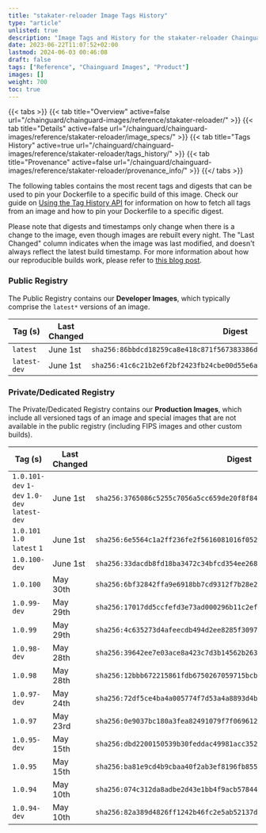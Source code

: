 ```yaml
---
title: "stakater-reloader Image Tags History"
type: "article"
unlisted: true
description: "Image Tags and History for the stakater-reloader Chainguard Image"
date: 2023-06-22T11:07:52+02:00
lastmod: 2024-06-03 00:46:08
draft: false
tags: ["Reference", "Chainguard Images", "Product"]
images: []
weight: 700
toc: true
---
```


{{< tabs >}}
{{< tab title="Overview" active=false url="/chainguard/chainguard-images/reference/stakater-reloader/" >}}
{{< tab title="Details" active=false url="/chainguard/chainguard-images/reference/stakater-reloader/image_specs/" >}}
{{< tab title="Tags History" active=true url="/chainguard/chainguard-images/reference/stakater-reloader/tags_history/" >}}
{{< tab title="Provenance" active=false url="/chainguard/chainguard-images/reference/stakater-reloader/provenance_info/" >}}
{{</ tabs >}}

The following tables contains the most recent tags and digests that can be used to pin your Dockerfile to a specific build of this image. Check our guide on [Using the Tag History API](/chainguard/chainguard-images/using-the-tag-history-api/) for information on how to fetch all tags from an image and how to pin your Dockerfile to a specific digest.

Please note that digests and timestamps only change when there is a change to the image, even though images are rebuilt every night. The "Last Changed" column indicates when the image was last modified, and doesn't always reflect the latest build timestamp. For more information about how our reproducible builds work, please refer to [this blog post](https://www.chainguard.dev/unchained/reproducing-chainguards-reproducible-image-builds).

### Public Registry
The Public Registry contains our **Developer Images**, which typically comprise the `latest*` versions of an image.

| Tag (s)       | Last Changed | Digest                                                                    |
|---------------|--------------|---------------------------------------------------------------------------|
|  `latest`     | June 1st     | `sha256:86bbdcd18259ca8e418c871f567383386deb0501363be07b8dae886f8ca7ca93` |
|  `latest-dev` | June 1st     | `sha256:41c6c21b2e6f2bf2423fb24cbe00d55e6a9a0b67e3fd780a3e396a32d13b1e0a` |


### Private/Dedicated Registry
The Private/Dedicated Registry contains our **Production Images**, which include all versioned tags of an image and special images that are not available in the public registry (including FIPS images and other custom builds).

| Tag (s)                                       | Last Changed | Digest                                                                    |
|-----------------------------------------------|--------------|---------------------------------------------------------------------------|
|  `1.0.101-dev` `1-dev` `1.0-dev` `latest-dev` | June 1st     | `sha256:3765086c5255c7056a5cc659de20f8f84f461a74038337062e1c03d98d9ff7b6` |
|  `1.0.101` `1.0` `latest` `1`                 | June 1st     | `sha256:6e5564c1a2ff236fe2f5616081016f0528e233b6cf2d835e71ea8b0f685f7336` |
|  `1.0.100-dev`                                | June 1st     | `sha256:33dacdb8fd18ba3472c34bfcd354ee268513777d10fb18bb583c74f0499bb576` |
|  `1.0.100`                                    | May 30th     | `sha256:6bf32842ffa9e6918bb7cd9312f7b28e29c7d2ccf755a4a2fd8a3c436811507b` |
|  `1.0.99-dev`                                 | May 29th     | `sha256:17017dd5ccfefd3e73ad000296b11c2eff0d470fad7226f78ed92f3d542abffe` |
|  `1.0.99`                                     | May 29th     | `sha256:4c635273d4afeecdb494d2ee8285f309763d103b7c2bc6f8fdda06e9b89945b6` |
|  `1.0.98-dev`                                 | May 28th     | `sha256:39642ee7e03ace8a423c7d3b14562b2636bf8deedef3a464df8afc30e297fa31` |
|  `1.0.98`                                     | May 28th     | `sha256:12bbb672215861fdb6750267059715bcb7050b0980d0d04973564a2197643385` |
|  `1.0.97-dev`                                 | May 24th     | `sha256:72df5ce4ba4a005774f7d53a4a8893d4b78450dae5dcdcb4cd264825a38c111a` |
|  `1.0.97`                                     | May 23rd     | `sha256:0e9037bc180a3fea82491079f7f069612055f0a2b8abc276513cbf389f78f166` |
|  `1.0.95-dev`                                 | May 15th     | `sha256:dbd2200150539b30feddac49981acc352f9a922a0e8164c70000614deee02a36` |
|  `1.0.95`                                     | May 15th     | `sha256:ba81e9cd4b9cbaa40f2ab3ef8196fb85549065e4dfe55e109ab1764089eb1e30` |
|  `1.0.94`                                     | May 10th     | `sha256:074c312da8adbe2d43e1bb4f9acb57844873603729382df766b3ebd7b7c2be43` |
|  `1.0.94-dev`                                 | May 10th     | `sha256:82a389d4826ff1242b46fc2e5ab52137d90f097832e8bf9eb3951978bd72262b` |

